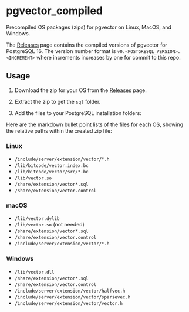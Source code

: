 # pgvector_compiled

Precompiled OS packages (zips) for pgvector on Linux, MacOS, and Windows.

The [Releases](https://github.com/portalcorp/pgvector_compiled/releases) page contains the compiled versions of pgvector for PostgreSQL 16.
The version number format is `v0.<POSTGRESQL_VERSION>.<INCREMENT>` where increments increases by one for commit to this repo.

## Usage

1. Download the zip for your OS from the [Releases](https://github.com/portalcorp/pgvector_compiled/releases) page.

2. Extract the zip to get the `sql` folder.

3. Add the files to your PostgreSQL installation folders:

Here are the markdown bullet point lists of the files for each OS, showing the relative paths within the created zip file:

### Linux

- `/include/server/extension/vector/*.h`
- `/lib/bitcode/vector.index.bc`
- `/lib/bitcode/vector/src/*.bc`
- `/lib/vector.so`
- `/share/extension/vector*.sql`
- `/share/extension/vector.control`

### macOS

- `/lib/vector.dylib`
- `/lib/vector.so` (not needed)
- `/share/extension/vector*.sql`
- `/share/extension/vector.control`
- `/include/server/extension/vector/*.h`

### Windows

- `/lib/vector.dll`
- `/share/extension/vector*.sql`
- `/share/extension/vector.control`
- `/include/server/extension/vector/halfvec.h`
- `/include/server/extension/vector/sparsevec.h`
- `/include/server/extension/vector/vector.h`
